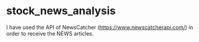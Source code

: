 # stock_news_analysis

I have used the API of NewsCatcher (https://www.newscatcherapi.com/) in order to receive the NEWS articles. 

